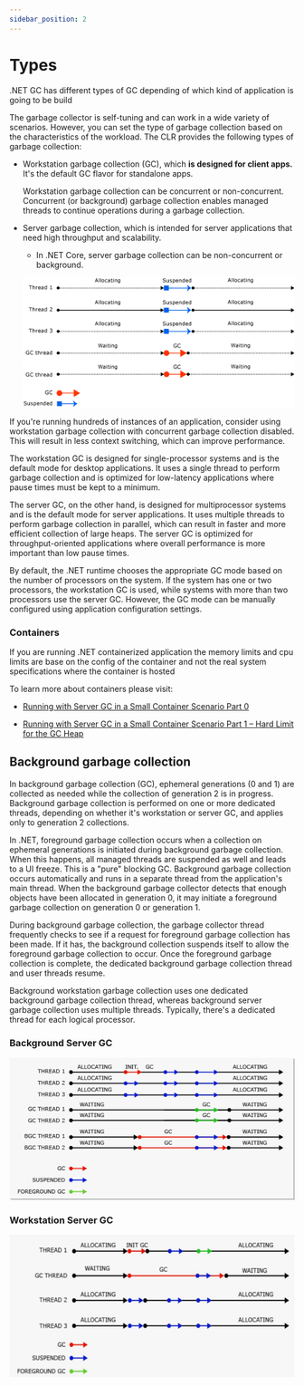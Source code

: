 ```yaml
---
sidebar_position: 2
---
```


# Types

.NET GC has different types of GC depending of which kind of application is going to be build

The garbage collector is self-tuning and can work in a wide variety of scenarios. However, you can set the type of garbage collection based on the characteristics of the workload. The CLR provides the following types of garbage collection:

* Workstation garbage collection (GC), which **is designed for client apps.** It's the default GC flavor for standalone apps.

    Workstation garbage collection can be concurrent or non-concurrent. Concurrent (or background) garbage collection enables managed threads to continue operations during a garbage collection.

* Server garbage collection, which is intended for server applications that need high throughput and scalability.

    * In .NET Core, server garbage collection can be non-concurrent or background.

    ![Server GC](./img/gc-server.png)


If you're running hundreds of instances of an application, consider using workstation garbage collection with concurrent garbage collection disabled. This will result in less context switching, which can improve performance.

The workstation GC is designed for single-processor systems and is the default mode for desktop applications. It uses a single thread to perform garbage collection and is optimized for low-latency applications where pause times must be kept to a minimum.

The server GC, on the other hand, is designed for multiprocessor systems and is the default mode for server applications. It uses multiple threads to perform garbage collection in parallel, which can result in faster and more efficient collection of large heaps. The server GC is optimized for throughput-oriented applications where overall performance is more important than low pause times.

By default, the .NET runtime chooses the appropriate GC mode based on the number of processors on the system. If the system has one or two processors, the workstation GC is used, while systems with more than two processors use the server GC. However, the GC mode can be manually configured using application configuration settings.

### Containers

If you are running .NET containerized application the memory limits and cpu limits are base on the config of the container and not the real system specifications where the container is hosted

To learn more about containers please visit:

* [Running with Server GC in a Small Container Scenario Part 0](https://devblogs.microsoft.com/dotnet/running-with-server-gc-in-a-small-container-scenario-part-0/)

* [Running with Server GC in a Small Container Scenario Part 1 – Hard Limit for the GC Heap](https://devblogs.microsoft.com/dotnet/running-with-server-gc-in-a-small-container-scenario-part-1-hard-limit-for-the-gc-heap/)

## Background garbage collection

In background garbage collection (GC), ephemeral generations (0 and 1) are collected as needed while the collection of generation 2 is in progress. Background garbage collection is performed on one or more dedicated threads, depending on whether it's workstation or server GC, and applies only to generation 2 collections.

In .NET, foreground garbage collection occurs when a collection on ephemeral generations is initiated during background garbage collection. When this happens, all managed threads are suspended as well and leads to a UI freeze. This is a "pure" blocking GC. Background garbage collection occurs automatically and runs in a separate thread from the application's main thread. When the background garbage collector detects that enough objects have been allocated in generation 0, it may initiate a foreground garbage collection on generation 0 or generation 1. 

During background garbage collection, the garbage collector thread frequently checks to see if a request for foreground garbage collection has been made. If it has, the background collection suspends itself to allow the foreground garbage collection to occur. Once the foreground garbage collection is complete, the dedicated background garbage collection thread and user threads resume.

Background workstation garbage collection uses one dedicated background garbage collection thread, whereas background server garbage collection uses multiple threads. Typically, there's a dedicated thread for each logical processor.

### Background Server GC 

![Background Server GC](./img/background-server-garbage-collection.png)

### Workstation Server GC 

![Workstation Server GC](./img/background-workstation-garbage-collection.png)





